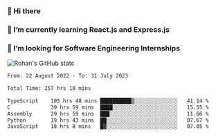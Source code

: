 ### 👋 Hi there 

<!--
**rohznmdev/rohznmdev** is a ✨ _special_ ✨ repository because its `README.md` (this file) appears on your GitHub profile.

Here are some ideas to get you started:

- 🔭 I’m currently working on ...
- 🌱 I’m currently learning Ruby and Ruby on Rails
- 👯 I’m looking to collaborate on ...
- 🤔 I’m looking for help with ...
- 💬 Ask me about ...
- 📫 How to reach me: ...
- 😄 Pronouns: ...
- ⚡ Fun fact: ...
-->
### 🌱 I’m currently learning React.js and Express.js
### 🤔 I’m looking for Software Engineering Internships
![Rohan's GitHub stats](https://github-readme-stats.vercel.app/api?username=rohznmdev&theme=dark&show_icons=true)

<!--START_SECTION:waka-->

```txt
From: 22 August 2022 - To: 31 July 2023

Total Time: 257 hrs 10 mins

TypeScript    105 hrs 48 mins ██████████▒░░░░░░░░░░░░░░   41.14 %
C             39 hrs 59 mins  ████░░░░░░░░░░░░░░░░░░░░░   15.55 %
Assembly      29 hrs 59 mins  ███░░░░░░░░░░░░░░░░░░░░░░   11.66 %
Python        19 hrs 43 mins  ██░░░░░░░░░░░░░░░░░░░░░░░   07.67 %
JavaScript    18 hrs 8 mins   █▓░░░░░░░░░░░░░░░░░░░░░░░   07.05 %
```

<!--END_SECTION:waka-->
